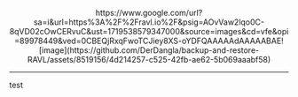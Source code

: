 <p align=center>
  https://www.google.com/url?sa=i&url=https%3A%2F%2Fravl.io%2F&psig=AOvVaw2lqo0C-8qVD02cOwCERvuC&ust=1719538579347000&source=images&cd=vfe&opi=89978449&ved=0CBEQjRxqFwoTCJiey8XS-oYDFQAAAAAdAAAAABAE![image](https://github.com/DerDangla/backup-and-restore-RAVL/assets/8519156/4d214257-c525-42fb-ae62-5b069aaabf58)
</p>

-----------

test
